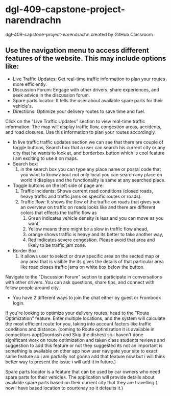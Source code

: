 # dgl-409-capstone-project-narendrachn
dgl-409-capstone-project-narendrachn created by GitHub Classroom

## Use the navigation menu to access different features of the website. This may include options like:

-  Live Traffic Updates: Get real-time traffic information to plan your routes more efficiently.
-  Discussion Forum: Engage with other drivers, share experiences, and seek advice in the discussion forum.
-  Spare parts locator: It tells the  user about available spare parts for their vehicle's.
-  Directions: Optimize your delivery routes to save time and fuel.

Click on the "Live Traffic Updates" section to view real-time traffic information. The map will display traffic flow, congestion areas, accidents, and road closures. Use this information to plan your routes accordingly.

- In live traffic traffic updates section we can see that there are couple of toggle buttons, Search box that a user can search his current city or any city that he wants to look at, and borderbox button which is cool feature i am exciting to use it on maps.
- Search box: 
    1. in the search box you can  type any place name or postal code that you want to know about not only local you can search any place on world it displays and the functionality is same at any searched place.
- Toggle buttons on the left side of page are:
    1. Traffic incidents:  Shows current road conditions (closed roads, heavy traffic and traffic jams on  specific routes or roads).
    2. Traffic flow: It shows the flow of the traffic on roads that gives you an overview on traffic on roads looks like and there are different colors that effects the traffic flow as 
        1. Green indicates vehicle density is less and you can move as you want,
        2. Yellow means there might be a slow in traffic flow ahead,
        3. orange shows traffic is heavy and its better to take another way,
        4. Red indicates  severe congestion. Please avoid that area and likely to be traffic jam zone.
- Border Box:
    1. It allows user to select or draw specific area on the sected map or any area that is visible the its gives the details of that particular area like road closes traffic jams on white box below the button.

Navigate to the "Discussion Forum" section to participate in conversations with other drivers. You can ask questions, share tips, and connect with fellow people around city.
- You have 2 different ways to join the chat either by guest or Frombook login.

If you're looking to optimize your delivery routes, head to the "Route Optimization" feature. Enter multiple locations, and the system will calculate the most efficient route for you, taking into account factors like traffic conditions and distance.
(coming to Route optimization it is available in competitors app(Doordash and Skip the dishes) so i haven't done significant work on route optimization and taken class students reviews and suggestion to add this feature or not they suggested its not an important is something is available on other app how user navigate your site to exact same feature so I am partially not gonna add that feature now but i will think better way to present the issue i will add it in future.)

Spare parts locator  is a feature that can be used by car owners who need spare parts for their vehicles. The application will provide details about available spare parts based on their current city that they are travelling ( now i have based location to courtenay so it defaults it.)


